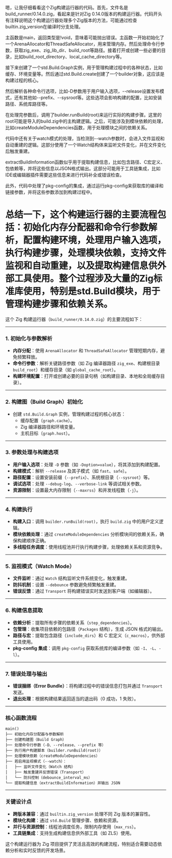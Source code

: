 嗯，让我仔细看看这个Zig构建运行器的代码。首先，文件名是build_runner/0.14.0.zig，看起来是针对Zig 0.14.0版本的构建运行器。代码开头有注释说明这个构建运行器处理多个Zig版本的方法，可能通过检查builtin.zig_version在编译时分支处理。

主函数是main，返回类型是!void，意味着可能抛出错误。主函数一开始初始化了一个ArenaAllocator和ThreadSafeAllocator，用来管理内存。然后处理命令行参数，获取zig_exe、zig_lib_dir、build_root等路径。接着打开或创建一些必要的目录，比如build_root_directory、local_cache_directory等。

接下来创建了一个std.Build.Graph实例，用于管理构建过程中的各种状态，比如缓存、环境变量等。然后通过std.Build.create创建了一个builder对象，这应该是构建过程的核心。

然后解析各种命令行选项，比如-D参数用于用户输入选项，--release设置发布模式，还有其他如--prefix、--sysroot等。这些选项会影响构建的配置，比如安装路径、系统库路径等。

在处理完参数后，调用了builder.runBuild(root)来运行实际的构建步骤。这里的root可能是导入的build.zig中的主构建逻辑。之后，可能涉及到模块依赖的处理，比如createModuleDependencies函数，用于处理模块之间的依赖关系。

代码中还有关于watch模式的处理，当检测到--watch参数时，会进入文件监视和自动重建的逻辑。这部分使用了一个Watch结构体来监听文件变化，并在文件变化后触发重建。

extractBuildInformation函数似乎用于提取构建信息，比如包含路径、C宏定义、包依赖等，并将这些信息以JSON格式输出。这部分可能用于工具链集成，比如IDE或编辑器插件需要这些信息来进行代码补全或错误检查。

此外，代码中处理了pkg-config的集成，通过运行pkg-config来获取库的编译和链接参数，并将这些参数添加到构建过程中。

总结一下，这个构建运行器的主要流程包括：初始化内存分配器和命令行参数解析，配置构建环境，处理用户输入选项，执行构建步骤，处理模块依赖，支持文件监视和自动重建，以及提取构建信息供外部工具使用。整个过程涉及大量的Zig标准库使用，特别是std.Build模块，用于管理构建步骤和依赖关系。
================================================
这个 Zig 构建运行器（`build_runner/0.14.0.zig`）的主要流程如下：

---

### **1. 初始化与参数解析**
- **内存分配**：使用 `ArenaAllocator` 和 `ThreadSafeAllocator` 管理短期内存，避免频繁释放。
- **命令行参数**：解析关键路径参数（如 Zig 编译器路径 `zig_exe`、构建根目录 `build_root`）和缓存目录（如 `global_cache_root`）。
- **构建环境配置**：打开或创建必要的目录句柄（如构建目录、本地和全局缓存目录）。

---

### **2. 构建图（Build Graph）初始化**
- 创建 `std.Build.Graph` 实例，管理构建过程的核心状态：
  - 缓存配置（`graph.cache`）。
  - Zig 编译器路径和环境变量。
  - 主机目标（`graph.host`）。

---

### **3. 参数处理与构建选项**
- **用户输入选项**：处理 `-D` 参数（如 `-Doption=value`），将其添加到构建配置。
- **构建模式**：解析 `--release` 及其子模式（如 `fast`、`safe`）。
- **路径配置**：设置安装前缀（`--prefix`）、系统根目录（`--sysroot`）等。
- **调试选项**：处理 `--debug-log`、`--verbose-link` 等调试相关参数。
- **资源限制**：设置最大内存限制（`--maxrss`）和并发线程数（`-j`）。

---

### **4. 构建执行**
- **构建入口**：调用 `builder.runBuild(root)`，执行 `build.zig` 中的用户定义逻辑。
- **模块依赖处理**：通过 `createModuleDependencies` 分析模块间的依赖关系，确保构建顺序正确。
- **多线程任务调度**：使用线程池并行执行构建步骤，处理依赖关系和资源竞争。

---

### **5. 监视模式（Watch Mode）**
- **文件监听**：通过 `Watch` 结构监听文件系统变化，触发重建。
- **防抖机制**：设置 `--debounce` 参数避免频繁触发重建。
- **错误反馈**：通过 `Transport` 将构建错误实时发送到客户端（如编辑器）。

---

### **6. 构建信息提取**
- **依赖分析**：提取所有步骤的依赖关系（`step_dependencies`）。
- **包管理**：收集项目依赖的包路径（`Packages` 结构），生成 JSON 格式的输出。
- **路径与宏**：提取包含路径（`include_dirs`）和 C 宏定义（`c_macros`），供外部工具使用。
- **pkg-config 集成**：调用 `pkg-config` 获取系统库的编译参数（如 `-I`、`-L`、`-l`）。

---

### **7. 错误处理与输出**
- **错误捆绑（Error Bundle）**：将构建过程中的错误信息打包并通过 `Transport` 发送。
- **退出处理**：根据构建结果返回适当的退出码（0 成功，1 失败）。

---

### **核心函数流程**
```plaintext
main()
├── 初始化内存分配器与参数解析
├── 创建构建图（Build Graph）
├── 处理命令行参数（-D、--release、--prefix 等）
├── 执行用户构建脚本（builder.runBuild(root)）
├── 处理模块依赖（createModuleDependencies）
├── 若启用监视模式（--watch）：
│   ├── 监听文件变化（Watch 结构）
│   ├── 触发重建并反馈错误（Transport）
│   └── 防抖控制（debounce_interval_ms）
└── 提取构建信息（extractBuildInformation）并输出 JSON
```

---

### **关键设计点**
- **跨版本兼容**：通过 `builtin.zig_version` 处理不同 Zig 版本的兼容性。
- **模块化构建**：通过 `std.Build` 管理步骤、依赖和资源。
- **并行与资源控制**：线程池调度任务，限制内存使用（`max_rss`）。
- **工具链集成**：支持生成构建信息供外部工具（如 ZLS）使用。

这个构建运行器为 Zig 项目提供了灵活且高效的构建流程，特别适合需要动态依赖分析和实时反馈的开发场景。
